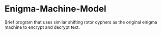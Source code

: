 # Enigma-Machine-Model
Brief program that uses similar shifting rotor cyphers as the original enigma machine to encrypt and decrypt text.

